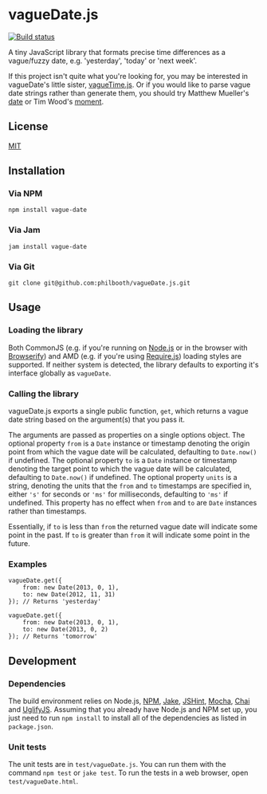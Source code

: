 # vagueDate.js

[![Build status][ci-image]][ci-status]

A tiny JavaScript library
that formats precise time differences
as a vague/fuzzy date,
e.g. 'yesterday', 'today' or 'next week'.

If this project isn't quite what you're looking for,
you may be interested in vagueDate's little sister,
[vagueTime.js][vague-time].
Or if you would like
to parse vague date strings
rather than generate them,
you should try
Matthew Mueller's [date]
or Tim Wood's [moment].

## License

[MIT][license]

## Installation

### Via NPM

```
npm install vague-date
```

### Via Jam

```
jam install vague-date
```

### Via Git

```
git clone git@github.com:philbooth/vagueDate.js.git
```

## Usage

### Loading the library

Both
CommonJS
(e.g.
if you're running on [Node.js][node]
or in the browser with [Browserify])
and AMD
(e.g. if you're using [Require.js][require])
loading styles are supported.
If neither system is detected,
the library defaults to
exporting it's interface globally
as `vagueDate`.

### Calling the library

vagueDate.js exports a single public function, `get`,
which returns a vague date string
based on the argument(s) that you pass it.

The arguments are passed as properties on a single options object.
The optional property `from` is a `Date` instance or timestamp
denoting the origin point from which the vague date will be calculated,
defaulting to `Date.now()` if undefined.
The optional property `to` is a `Date` instance or timestamp
denoting the target point to which the vague date will be calculated,
defaulting to `Date.now()` if undefined.
The optional property `units` is a string,
denoting the units that the `from` and `to` timestamps are specified in,
either `'s'` for seconds or `'ms'` for milliseconds,
defaulting to `'ms'` if undefined.
This property has no effect
when `from` and `to` are `Date` instances
rather than timestamps.

Essentially, if `to` is less than `from` the returned vague date will
indicate some point in the past. If `to` is greater than `from` it will
indicate some point in the future.

### Examples

```
vagueDate.get({
	from: new Date(2013, 0, 1),
	to: new Date(2012, 11, 31)
}); // Returns 'yesterday'

vagueDate.get({
	from: new Date(2013, 0, 1),
	to: new Date(2013, 0, 2)
}); // Returns 'tomorrow'
```

## Development

### Dependencies

The build environment relies on
Node.js,
[NPM],
[Jake],
[JSHint],
[Mocha],
[Chai] and
[UglifyJS].
Assuming that you already have Node.js and NPM set up,
you just need to run `npm install`
to install all of the dependencies as listed in `package.json`.

### Unit tests

The unit tests are in `test/vagueDate.js`.
You can run them with the command `npm test` or `jake test`.
To run the tests in a web browser,
open `test/vagueDate.html`.

[ci-image]: https://secure.travis-ci.org/philbooth/vagueDate.js.png?branch=master
[ci-status]: http://travis-ci.org/#!/philbooth/vagueDate.js
[vague-time]: https://github.com/philbooth/vagueTime.js
[date]: https://github.com/MatthewMueller/date
[moment]: https://github.com/timrwood/moment
[license]: https://github.com/philbooth/vagueDate.js/blob/master/COPYING
[node]: http://nodejs.org/
[browserify]: http://browserify.org/
[require]: http://requirejs.org/
[npm]: https://npmjs.org/
[jake]: https://github.com/mde/jake
[jshint]: https://github.com/jshint/node-jshint
[mocha]: http://visionmedia.github.com/mocha
[chai]: http://chaijs.com/
[uglifyjs]: https://github.com/mishoo/UglifyJS

